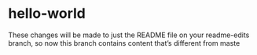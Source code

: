 # hello-world
These changes will be made to just the README file on your readme-edits branch, so now this branch contains content that’s different from maste
